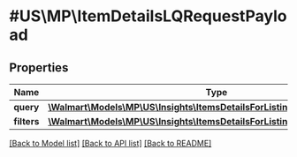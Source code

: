 # #US\MP\ItemDetailsLQRequestPayload

## Properties

Name | Type | Description | Notes
------------ | ------------- | ------------- | -------------
**query** | [**\Walmart\Models\MP\US\Insights\ItemsDetailsForListingRequestQuery**](ItemsDetailsForListingRequestQuery.md) |  | [optional]
**filters** | [**\Walmart\Models\MP\US\Insights\ItemsDetailsForListingRequestFiltersInner[]**](ItemsDetailsForListingRequestFiltersInner.md) |  | [optional]


[[Back to Model list]](../) [[Back to API list]](../../Api/US/MP) [[Back to README]](../../README.md)
